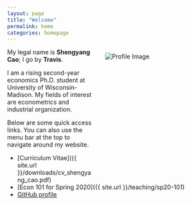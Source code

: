 ```yaml
---
layout: page
title: "Welcome"
permalink: home
categories: homepage
---
```


<html>
  <body>
    <style>
      @media only screen and (max-width: 767px) {
        .attributes {
          margin: 35px 35px 35px 35px;
          float: center;
          height: auto;
          width: auto;
        }
      }
      @media only screen and (min-width: 768px) {
        .attributes {
          margin: 10px 1px 1px 25px;
          float: right;
          height: 275px;
          width: 275px;
        }
      }
    </style>
    <div class="attributes">
      <img alt="Profile Image"
        src="{{ site.baseurl }}/assets/images/avatar.jpg">
    </div>
  </body>
</html>

My legal name is **Shengyang Cao**; I go by **Travis**.

I am a rising second-year economics Ph.D. student at University of Wisconsin-Madison. My fields of interest are econometrics and industrial organization. 

Below are some quick access links. You can also use the menu bar at the top to navigate around my website.

* [Curriculum Vitae]({{ site.url }}/downloads/cv_shengyang_cao.pdf)
* [Econ 101 for Spring 2020]({{ site.url }}/teaching/sp20-101)
* [GitHub profile](https://github.com/scaotravis/)
